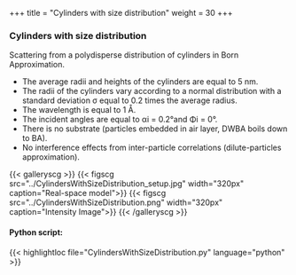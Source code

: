 +++
title = "Cylinders with size distribution"
weight = 30
+++

### Cylinders with size distribution

Scattering from a polydisperse distribution of cylinders in Born Approximation.

* The average radii and heights of the cylinders are equal to 5 nm.
* The radii of the cylinders vary according to a normal distribution with a standard deviation σ equal to 0.2 times the average radius.
* The wavelength is equal to 1 Å.
* The incident angles are equal to αi = 0.2°and Φi = 0°.
* There is no substrate (particles embedded in air layer, DWBA boils down to BA).
* No interference effects from inter-particle correlations (dilute-particles approximation).

{{< galleryscg >}}
{{< figscg src="../CylindersWithSizeDistribution_setup.jpg" width="320px" caption="Real-space model">}}
{{< figscg src="../CylindersWithSizeDistribution.png" width="320px" caption="Intensity Image">}}
{{< /galleryscg >}}

#### Python script:
{{< highlightloc file="CylindersWithSizeDistribution.py" language="python" >}}
